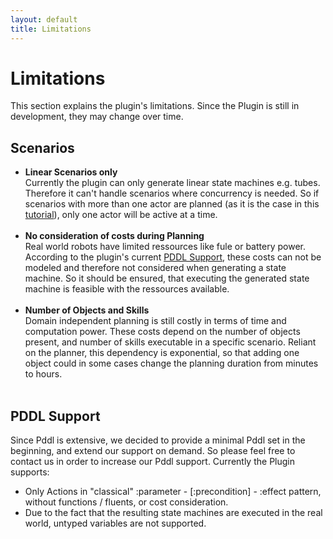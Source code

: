 ```yaml
---
layout: default
title: Limitations
---
```


# Limitations

This section explains the plugin's limitations. Since the Plugin is still in development, they may change over time. 

## Scenarios

- **Linear Scenarios only**<br>
Currently the plugin can only generate linear state machines e.g. tubes. Therefore it can't handle scenarios where concurrency is needed. So if scenarios with more than one actor are planned (as it is the case in this [tutorial](../tutorials/turtle_sim_example.md)), only one actor will be active at a time. 
<br><br>
- **No consideration of costs during Planning**<br>
Real world robots have limited ressources like fule or battery power. According to the plugin's current [PDDL Support](#pddl-support), these costs can not be modeled and therefore not considered when generating a state machine. So it should be ensured, that executing the generated state machine is feasible with the ressources available. 
<br><br>
- **Number of Objects and Skills**<br>
Domain independent planning is still costly in terms of time and computation power. These costs depend on the number of objects present, and number of skills executable in a specific scenario. Reliant on the planner, this dependency is exponential, so that adding one object could in some cases change the planning duration from minutes to hours. 
<br><br>

## PDDL Support

Since Pddl is extensive, we decided to provide a minimal Pddl set in the beginning, and extend our support on demand. So please feel free to contact us in order to increase our Pddl support. Currently the Plugin supports: 

- Only Actions in "classical" :parameter - [:precondition] - :effect pattern, without functions / fluents, or cost consideration.
- Due to the fact that the resulting state machines are executed in the real world, untyped variables are not supported.
